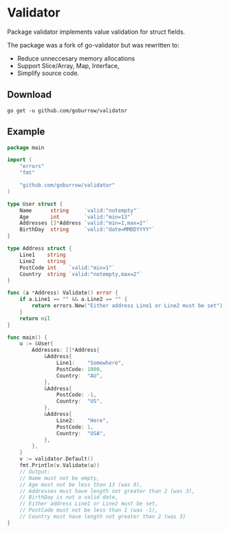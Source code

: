 # Validator

Package validator implements value validation for struct fields.

The package was a fork of go-validator but was rewritten to:

- Reduce unneccesary memory allocations
- Support Slice/Array, Map, Interface,
- Simplify source code.

## Download
```
go get -u github.com/goburrow/validator
```

## Example
```go
package main

import (
	"errors"
	"fmt"

	"github.com/goburrow/validator"
)

type User struct {
	Name      string     `valid:"notempty"`
	Age       int        `valid:"min=13"`
	Addresses []*Address `valid:"min=1,max=2"`
	BirthDay  string     `valid:"date=MMDDYYYY"`
}

type Address struct {
	Line1    string
	Line2    string
	PostCode int    `valid:"min=1"`
	Country  string `valid:"notempty,max=2"`
}

func (a *Address) Validate() error {
	if a.Line1 == "" && a.Line2 == "" {
		return errors.New("Either address Line1 or Line2 must be set")
	}
	return nil
}

func main() {
	u := &User{
		Addresses: []*Address{
			&Address{
				Line1:    "Somewhere",
				PostCode: 1000,
				Country:  "AU",
			},
			&Address{
				PostCode: -1,
				Country:  "US",
			},
			&Address{
				Line2:    "Here",
				PostCode: 1,
				Country:  "USA",
			},
		},
	}
	v := validator.Default()
	fmt.Println(v.Validate(u))
	// Output:
	// Name must not be empty,
	// Age must not be less than 13 (was 0),
	// Addresses must have length not greater than 2 (was 3),
	// BirthDay is not a valid date,
	// Either address Line1 or Line2 must be set,
	// PostCode must not be less than 1 (was -1),
	// Country must have length not greater than 2 (was 3)
}
```
